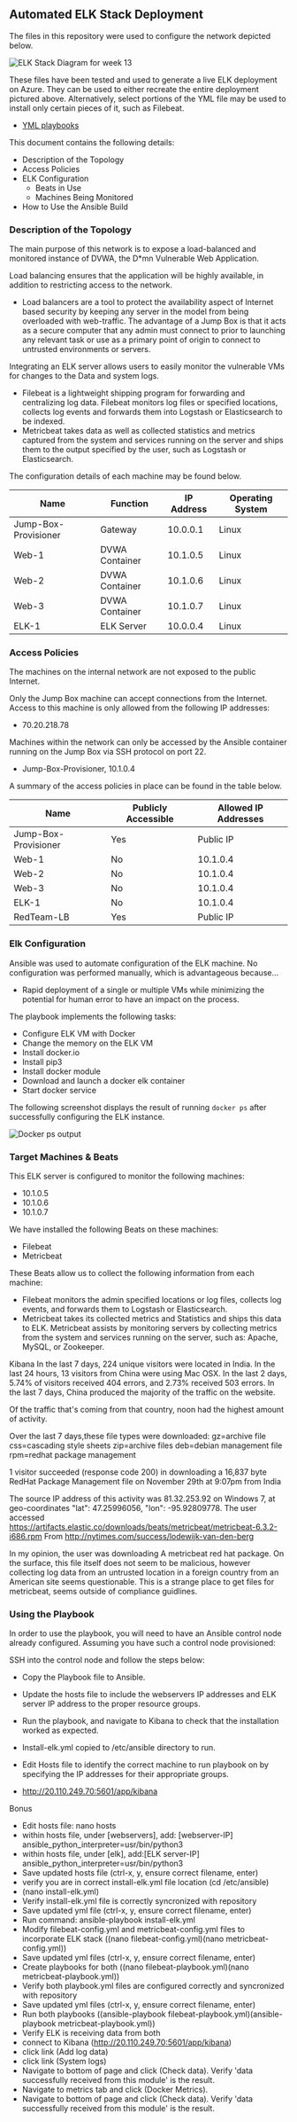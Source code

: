 ## Automated ELK Stack Deployment

The files in this repository were used to configure the network depicted below.

![ELK Stack Diagram for week 13](https://github.com/Equinox0287/Cyber-Security/blob/main/Diagrams/Draw-iO_13F.PNG)

These files have been tested and used to generate a live ELK deployment on Azure. They can be used to either recreate the entire deployment pictured above. Alternatively, select portions of the YML file may be used to install only certain pieces of it, such as Filebeat.

  - [YML playbooks](https://github.com/Equinox0287/Cyber-Security/tree/main/Ansible)

This document contains the following details:
- Description of the Topology
- Access Policies
- ELK Configuration
  - Beats in Use
  - Machines Being Monitored
- How to Use the Ansible Build


### Description of the Topology

The main purpose of this network is to expose a load-balanced and monitored instance of DVWA, the D*mn Vulnerable Web Application.

Load balancing ensures that the application will be highly available, in addition to restricting access to the network.
- Load balancers are a tool to protect the availability aspect of Internet based security by keeping any server in the model from being overloaded with web-traffic. The advantage of a Jump Box is that it acts as a secure computer that any admin must connect to prior to launching any relevant task or use as a primary point of origin to connect to untrusted environments or servers.

Integrating an ELK server allows users to easily monitor the vulnerable VMs for changes to the Data and system logs.
- Filebeat is a lightweight shipping program for forwarding and centralizing log data. Filebeat monitors log files or specified locations, collects log events and forwards them into Logstash or Elasticsearch to be indexed.
- Metricbeat takes data as well as collected statistics and metrics captured from the system and services running on the server and ships them to the output specified by the user, such as Logstash or Elasticsearch. 

The configuration details of each machine may be found below.

| Name                 | Function     | IP Address | Operating System |
|----------------------|--------------|------------|------------------|
| Jump-Box-Provisioner | Gateway      | 10.0.0.1   | Linux            |
| Web-1                |DVWA Container| 10.1.0.5   | Linux            |
| Web-2                |DVWA Container| 10.1.0.6   | Linux            |
| Web-3                |DVWA Container| 10.1.0.7   | Linux            |
| ELK-1                | ELK Server   | 10.0.0.4   | Linux            |

### Access Policies

The machines on the internal network are not exposed to the public Internet. 

Only the Jump Box machine can accept connections from the Internet. Access to this machine is only allowed from the following IP addresses:
- 70.20.218.78

Machines within the network can only be accessed by the Ansible container running on the Jump Box via SSH protocol on port 22.
- Jump-Box-Provisioner, 10.1.0.4

A summary of the access policies in place can be found in the table below.

| Name                 | Publicly Accessible | Allowed IP Addresses |
|----------------------|---------------------|----------------------|
| Jump-Box-Provisioner | Yes                 | Public IP            |
| Web-1                | No                  | 10.1.0.4             |
| Web-2                | No                  | 10.1.0.4             |
| Web-3                | No                  | 10.1.0.4             |
| ELK-1                | No                  | 10.1.0.4             |
| RedTeam-LB           | Yes                 | Public IP            |

### Elk Configuration

Ansible was used to automate configuration of the ELK machine. No configuration was performed manually, which is advantageous because...
- Rapid deployment of a single or multiple VMs while minimizing the potential for human error to have an impact on the process.

The playbook implements the following tasks:
- Configure ELK VM with Docker
- Change the memory on the ELK VM
- Install docker.io
- Install pip3
- Install docker module
- Download and launch a docker elk container
- Start docker service

The following screenshot displays the result of running `docker ps` after successfully configuring the ELK instance.

![Docker ps output](https://github.com/Equinox0287/Cyber-Security/blob/main/Images/ELK_Screenshot_part-4_Step-9.PNG)

### Target Machines & Beats
This ELK server is configured to monitor the following machines:
- 10.1.0.5
- 10.1.0.6
- 10.1.0.7

We have installed the following Beats on these machines:
- Filebeat
- Metricbeat

These Beats allow us to collect the following information from each machine:
- Filebeat monitors the admin specified locations or log files, collects log events, and forwards them to Logstash or Elasticsearch.
- Metricbeat takes its collected metrics and Statistics and ships this data to ELK. Metricbeat assists by monitoring servers by collecting metrics from the system and services running on the server, such as: Apache, MySQL, or Zookeeper.

Kibana
In the last 7 days, 224 unique visitors were located in India.
In the last 24 hours, 13 visitors from China were using Mac OSX.
In the last 2 days, 5.74% of visitors received 404 errors, and 2.73% received 503 errors.
In the last 7 days, China produced the majority of the traffic on the website.

Of the traffic that's coming from that country, noon had the highest amount of activity.

Over the last 7 days,these file types were downloaded:
gz=archive file
css=cascading style sheets
zip=archive files
deb=debian management file
rpm=redhat package management

1 visitor succeeded (response code 200) in downloading a 16,837 byte RedHat Package Management file on November 29th at 9:07pm from India

The source IP address of this activity was 81.32.253.92 on Windows 7, at geo-coordinates "lat": 47.25996056, "lon": -95.92809778. The user accessed https://artifacts.elastic.co/downloads/beats/metricbeat/metricbeat-6.3.2-i686.rpm
From http://nytimes.com/success/lodewijk-van-den-berg

In my opinion, the user was downloading A metricbeat red hat package. On the surface, this file itself does not seem to be malicious, however collecting log data from an untrusted location in a foreign country from an American site seems questionable. This is a strange place to get files for metricbeat, seems outside of compliance guidlines.

### Using the Playbook
In order to use the playbook, you will need to have an Ansible control node already configured. Assuming you have such a control node provisioned: 

SSH into the control node and follow the steps below:
- Copy the Playbook file to Ansible.
- Update the hosts file to include the webservers IP addresses and ELK server IP address to the proper resource groups.
- Run the playbook, and navigate to Kibana to check that the installation worked as expected.

- Install-elk.yml copied to /etc/ansible directory to run.
- Edit Hosts file to identify the correct machine to run playbook on by specifying the IP addresses for their appropriate groups.
- http://20.110.249.70:5601/app/kibana

Bonus

- Edit hosts file: nano hosts
- within hosts file, under [webservers], add: [webserver-IP] ansible_python_interpreter=usr/bin/python3
- within hosts file, under [elk], add:[ELK server-IP] ansible_python_interpreter=usr/bin/python3
- Save updated hosts file (ctrl-x, y, ensure correct filename, enter)
- verify you are in correct install-elk.yml file location (cd /etc/ansible)
- (nano install-elk.yml)
- Verify install-elk.yml file is correctly syncronized with repository
- Save updated yml file (ctrl-x, y, ensure correct filename, enter)
- Run command: ansible-playbook install-elk.yml
- Modify filebeat-config.yml and metricbeat-config.yml files to incorporate ELK stack ((nano filebeat-config.yml)(nano metricbeat-config.yml))
- Save updated yml files (ctrl-x, y, ensure correct filename, enter)
- Create playbooks for both ((nano filebeat-playbook.yml)(nano metricbeat-playbook.yml))
- Verify both playbook.yml files are configured correctly and syncronized with repository
- Save updated yml files (ctrl-x, y, ensure correct filename, enter)
- Run both playbooks ((ansible-playbook filebeat-playbook.yml)(ansible-playbook metricbeat-playbook.yml))
- Verify ELK is receiving data from both
- connect to Kibana (http://20.110.249.70:5601/app/kibana)
- click link (Add log data)
- click link (System logs)
- Navigate to bottom of page and click (Check data). Verify 'data successfully received from this module' is the result.
- Navigate to metrics tab and click (Docker Metrics). 
- Navigate to bottom of page and click (Check data). Verify 'data successfully received from this module' is the result.
